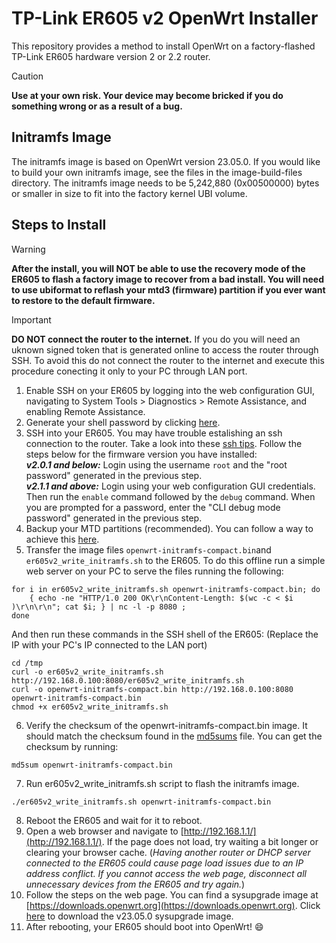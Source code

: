 
# TP-Link ER605 v2 OpenWrt Installer
This repository provides a method to install OpenWrt on a factory-flashed TP-Link ER605 hardware version 2 or 2.2 router.

> [!CAUTION] 
> **Use at your own risk. Your device may become bricked if you do something wrong or as a result of a bug.**

## Initramfs Image
The initramfs image is based on OpenWrt version 23.05.0. If you would like to build your own initramfs image, see the files in the image-build-files directory. The initramfs image needs to be 5,242,880 (0x00500000) bytes or smaller in size to fit into the factory kernel UBI volume.

## Steps to Install

> [!WARNING] 
> **After the install, you will NOT be able to use the recovery mode of the ER605 to flash a factory image to recover from a bad install. You will need to use ubiformat to reflash your mtd3 (firmware) partition if you ever want to restore to the default firmware.**

> [!IMPORTANT] 
> **DO NOT connect the router to the internet.** If you do you will need an uknown signed token that is generated online to access the router through SSH. To avoid this do not connect the router to the internet and execute this procedure conecting it only to your PC through LAN port.

 1. Enable SSH on your ER605 by logging into the web configuration GUI, navigating to System Tools > Diagnostics > Remote Assistance, and enabling Remote Assistance.
 2. Generate your shell password by clicking [here](https://chill1penguin.github.io/er605v2_openwrt_install/er605rootpw.html).
 3. SSH into your ER605. You may have trouble estalishing an ssh connection to the router. Take a look into these [ssh tips](SSH_TIPS.md). Follow the steps below for the firmware version you have installed:<br>
***v2.0.1 and below:*** Login using the username `root` and the "root password" generated in the previous step.<br>
***v2.1.1 and above:*** Login using your web configuration GUI credentials. Then run the `enable` command followed by the `debug` command. When you are prompted for a password, enter the "CLI debug mode password" generated in the previous step.
 4. Backup your MTD partitions (recommended). You can follow a way to achieve this [here](MTD_backup/README.md).
 5. Transfer the image files `openwrt-initramfs-compact.bin`and `er605v2_write_initramfs.sh` to the ER605. To do this offline run a simple web server on your PC to serve the files running the following:
```shell
for i in er605v2_write_initramfs.sh openwrt-initramfs-compact.bin; do
    { echo -ne "HTTP/1.0 200 OK\r\nContent-Length: $(wc -c < $i )\r\n\r\n"; cat $i; } | nc -l -p 8080 ;
done
```
And then run these commands in the SSH shell of the ER605: (Replace the IP with your PC's IP connected to the LAN port) 
 ```shell
 cd /tmp
 curl -o er605v2_write_initramfs.sh http://192.168.0.100:8080/er605v2_write_initramfs.sh
 curl -o openwrt-initramfs-compact.bin http://192.168.0.100:8080 openwrt-initramfs-compact.bin
 chmod +x er605v2_write_initramfs.sh
 ```

 6. Verify the checksum of the openwrt-initramfs-compact.bin image. It should match the checksum found in the [md5sums](md5sums) file. You can get the checksum by running:
 ```shell
 md5sum openwrt-initramfs-compact.bin
 ```
 7. Run er605v2_write_initramfs.sh script to flash the initramfs image.
 ```shell
 ./er605v2_write_initramfs.sh openwrt-initramfs-compact.bin
 ```
 8. Reboot the ER605 and wait for it to reboot.
 9. Open a web browser and navigate to [http://192.168.1.1/](http://192.168.1.1/). If the page does not load, try waiting a bit longer or clearing your browser cache. (_Having another router or DHCP server connected to the ER605 could cause page load issues due to an IP address conflict. If you cannot access the web page, disconnect all unnecessary devices from the ER605 and try again._)
 10. Follow the steps on the web page. You can find a sysupgrade image at [https://downloads.openwrt.org](https://downloads.openwrt.org). Click [here](https://downloads.openwrt.org/releases/23.05.0/targets/ramips/mt7621/openwrt-23.05.0-ramips-mt7621-tplink_er605-v2-squashfs-sysupgrade.bin) to download the v23.05.0 sysupgrade image.
 11. After rebooting, your ER605 should boot into OpenWrt! :smile:

